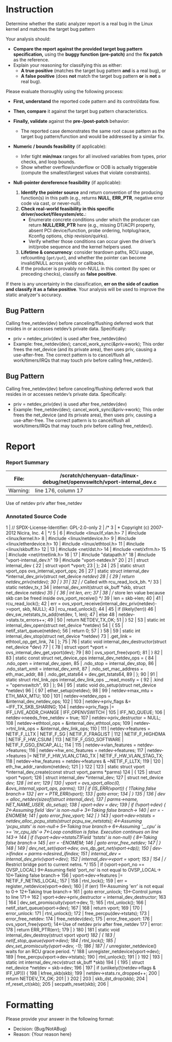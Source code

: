 # Instruction

Determine whether the static analyzer report is a real bug in the Linux kernel and matches the target bug pattern

Your analysis should:
- **Compare the report against the provided target bug pattern specification,** using the **buggy function (pre-patch)** and the **fix patch** as the reference.
- Explain your reasoning for classifying this as either:
  - **A true positive** (matches the target bug pattern **and** is a real bug), or
  - **A false positive** (does **not** match the target bug pattern **or** is **not** a real bug).

Please evaluate thoroughly using the following process:

- **First, understand** the reported code pattern and its control/data flow.
- **Then, compare** it against the target bug pattern characteristics.
- **Finally, validate** against the **pre-/post-patch** behavior:
  - The reported case demonstrates the same root cause pattern as the target bug pattern/function and would be addressed by a similar fix.

- **Numeric / bounds feasibility** (if applicable):
  - Infer tight **min/max** ranges for all involved variables from types, prior checks, and loop bounds.
  - Show whether overflow/underflow or OOB is actually triggerable (compute the smallest/largest values that violate constraints).

- **Null-pointer dereference feasibility** (if applicable):
  1. **Identify the pointer source** and return convention of the producing function(s) in this path (e.g., returns **NULL**, **ERR_PTR**, negative error code via cast, or never-null).
  2. **Check real-world feasibility in this specific driver/socket/filesystem/etc.**:
     - Enumerate concrete conditions under which the producer can return **NULL/ERR_PTR** here (e.g., missing DT/ACPI property, absent PCI device/function, probe ordering, hotplug/race, Kconfig options, chip revision/quirks).
     - Verify whether those conditions can occur given the driver’s init/probe sequence and the kernel helpers used.
  3. **Lifetime & concurrency**: consider teardown paths, RCU usage, refcounting (`get/put`), and whether the pointer can become invalid/NULL across yields or callbacks.
  4. If the producer is provably non-NULL in this context (by spec or preceding checks), classify as **false positive**.

If there is any uncertainty in the classification, **err on the side of caution and classify it as a false positive**. Your analysis will be used to improve the static analyzer's accuracy.

## Bug Pattern

Calling free_netdev(dev) before canceling/flushing deferred work that resides in or accesses netdev’s private data. Specifically:
- priv = netdev_priv(dev) is used after free_netdev(dev)
- Example: free_netdev(dev); cancel_work_sync(&priv->work);
This order frees the net_device (and its private area), then uses priv, causing a use-after-free. The correct pattern is to cancel/flush all work/timers/IRQs that may touch priv before calling free_netdev().

## Bug Pattern

Calling free_netdev(dev) before canceling/flushing deferred work that resides in or accesses netdev’s private data. Specifically:
- priv = netdev_priv(dev) is used after free_netdev(dev)
- Example: free_netdev(dev); cancel_work_sync(&priv->work);
This order frees the net_device (and its private area), then uses priv, causing a use-after-free. The correct pattern is to cancel/flush all work/timers/IRQs that may touch priv before calling free_netdev().

# Report

### Report Summary

File:| /scratch/chenyuan-data/linux-debug/net/openvswitch/vport-internal_dev.c
---|---
Warning:| line 176, column 17
Use of netdev priv after free_netdev

### Annotated Source Code


1     | // SPDX-License-Identifier: GPL-2.0-only
2     | /*
3     |  * Copyright (c) 2007-2012 Nicira, Inc.
4     |  */
5     |
6     | #include <linux/if_vlan.h>
7     | #include <linux/kernel.h>
8     | #include <linux/netdevice.h>
9     | #include <linux/etherdevice.h>
10    | #include <linux/ethtool.h>
11    | #include <linux/skbuff.h>
12    |
13    | #include <net/dst.h>
14    | #include <net/xfrm.h>
15    | #include <net/rtnetlink.h>
16    |
17    | #include "datapath.h"
18    | #include "vport-internal_dev.h"
19    | #include "vport-netdev.h"
20    |
21    | struct internal_dev {
22    |  struct vport *vport;
23    | };
24    |
25    | static struct vport_ops ovs_internal_vport_ops;
26    |
27    | static struct internal_dev *internal_dev_priv(struct net_device *netdev)
28    | {
29    |  return netdev_priv(netdev);
30    | }
31    |
32    | /* Called with rcu_read_lock_bh. */
33    | static netdev_tx_t
34    | internal_dev_xmit(struct sk_buff *skb, struct net_device *netdev)
35    | {
36    |  int len, err;
37    |
38    |  /* store len value because skb can be freed inside ovs_vport_receive() */
39    | 	len = skb->len;
40    |
41    | 	rcu_read_lock();
42    | 	err = ovs_vport_receive(internal_dev_priv(netdev)->vport, skb, NULL);
43    | 	rcu_read_unlock();
44    |
45    |  if (likely(!err))
46    | 		dev_sw_netstats_tx_add(netdev, 1, len);
47    |  else
48    | 		netdev->stats.tx_errors++;
49    |
50    |  return NETDEV_TX_OK;
51    | }
52    |
53    | static int internal_dev_open(struct net_device *netdev)
54    | {
55    | 	netif_start_queue(netdev);
56    |  return 0;
57    | }
58    |
59    | static int internal_dev_stop(struct net_device *netdev)
73    | 	.get_link	= ethtool_op_get_link,
74    | };
75    |
76    | static void internal_dev_destructor(struct net_device *dev)
77    | {
78    |  struct vport *vport = ovs_internal_dev_get_vport(dev);
79    |
80    | 	ovs_vport_free(vport);
81    | }
82    |
83    | static const struct net_device_ops internal_dev_netdev_ops = {
84    | 	.ndo_open = internal_dev_open,
85    | 	.ndo_stop = internal_dev_stop,
86    | 	.ndo_start_xmit = internal_dev_xmit,
87    | 	.ndo_set_mac_address = eth_mac_addr,
88    | 	.ndo_get_stats64 = dev_get_tstats64,
89    | };
90    |
91    | static struct rtnl_link_ops internal_dev_link_ops __read_mostly = {
92    | 	.kind = "openvswitch",
93    | };
94    |
95    | static void do_setup(struct net_device *netdev)
96    | {
97    | 	ether_setup(netdev);
98    |
99    | 	netdev->max_mtu = ETH_MAX_MTU;
100   |
101   | 	netdev->netdev_ops = &internal_dev_netdev_ops;
102   |
103   | 	netdev->priv_flags &= ~IFF_TX_SKB_SHARING;
104   | 	netdev->priv_flags |= IFF_LIVE_ADDR_CHANGE | IFF_OPENVSWITCH |
105   |  IFF_NO_QUEUE;
106   | 	netdev->needs_free_netdev = true;
107   | 	netdev->priv_destructor = NULL;
108   | 	netdev->ethtool_ops = &internal_dev_ethtool_ops;
109   | 	netdev->rtnl_link_ops = &internal_dev_link_ops;
110   |
111   | 	netdev->features = NETIF_F_LLTX | NETIF_F_SG | NETIF_F_FRAGLIST |
112   |  NETIF_F_HIGHDMA | NETIF_F_HW_CSUM |
113   |  NETIF_F_GSO_SOFTWARE | NETIF_F_GSO_ENCAP_ALL;
114   |
115   | 	netdev->vlan_features = netdev->features;
116   | 	netdev->hw_enc_features = netdev->features;
117   | 	netdev->features |= NETIF_F_HW_VLAN_CTAG_TX | NETIF_F_HW_VLAN_STAG_TX;
118   | 	netdev->hw_features = netdev->features & ~NETIF_F_LLTX;
119   |
120   | 	eth_hw_addr_random(netdev);
121   | }
122   |
123   | static struct vport *internal_dev_create(const struct vport_parms *parms)
124   | {
125   |  struct vport *vport;
126   |  struct internal_dev *internal_dev;
127   |  struct net_device *dev;
128   |  int err;
129   |
130   | 	vport = ovs_vport_alloc(0, &ovs_internal_vport_ops, parms);
131   |  if (IS_ERR(vport)) {
    1Taking false branch→
132   | 		err = PTR_ERR(vport);
133   |  goto error;
134   | 	}
135   |
136   |  dev = alloc_netdev(sizeof(struct internal_dev),
137   |  parms->name, NET_NAME_USER, do_setup);
138   |  vport->dev = dev;
139   |  if (!vport->dev) {
    2←Assuming field 'dev' is non-null→
    3←Taking false branch→
140   | 		err = -ENOMEM;
141   |  goto error_free_vport;
142   | 	}
143   |  vport->dev->tstats = netdev_alloc_pcpu_stats(struct pcpu_sw_netstats);
    4←Assuming 'pcpu_stats' is non-null→
    5←Taking true branch→
    6←Assuming '__cpu' is >= 'nr_cpu_ids'→
    7←Loop condition is false. Execution continues on line 143→
144   |  if (!vport->dev->tstats7.1Field 'tstats' is non-null) {
    8←Taking false branch→
145   | 		err = -ENOMEM;
146   |  goto error_free_netdev;
147   | 	}
148   |
149   |  dev_net_set(vport->dev, ovs_dp_get_net(vport->dp));
150   | 	dev->ifindex = parms->desired_ifindex;
151   | 	internal_dev = internal_dev_priv(vport->dev);
152   | 	internal_dev->vport = vport;
153   |
154   |  /* Restrict bridge port to current netns. */
155   |  if (vport->port_no == OVSP_LOCAL)
    9←Assuming field 'port_no' is not equal to OVSP_LOCAL→
    10←Taking false branch→
156   | 		vport->dev->features |= NETIF_F_NETNS_LOCAL;
157   |
158   |  rtnl_lock();
159   | 	err = register_netdevice(vport->dev);
160   |  if (err)
    11←Assuming 'err' is not equal to 0→
    12←Taking true branch→
161   |  goto error_unlock;
    13←Control jumps to line 171→
162   | 	vport->dev->priv_destructor = internal_dev_destructor;
163   |
164   | 	dev_set_promiscuity(vport->dev, 1);
165   | 	rtnl_unlock();
166   | 	netif_start_queue(vport->dev);
167   |
168   |  return vport;
169   |
170   | error_unlock:
171   |  rtnl_unlock();
172   |  free_percpu(dev->tstats);
173   | error_free_netdev:
174   |  free_netdev(dev);
175   | error_free_vport:
176   |  ovs_vport_free(vport);
    14←Use of netdev priv after free_netdev
177   | error:
178   |  return ERR_PTR(err);
179   | }
180   |
181   | static void internal_dev_destroy(struct vport *vport)
182   | {
183   | 	netif_stop_queue(vport->dev);
184   | 	rtnl_lock();
185   | 	dev_set_promiscuity(vport->dev, -1);
186   |
187   |  /* unregister_netdevice() waits for an RCU grace period. */
188   | 	unregister_netdevice(vport->dev);
189   | 	free_percpu(vport->dev->tstats);
190   | 	rtnl_unlock();
191   | }
192   |
193   | static int internal_dev_recv(struct sk_buff *skb)
194   | {
195   |  struct net_device *netdev = skb->dev;
196   |
197   |  if (unlikely(!(netdev->flags & IFF_UP))) {
198   | 		kfree_skb(skb);
199   | 		netdev->stats.rx_dropped++;
200   |  return NETDEV_TX_OK;
201   | 	}
202   |
203   | 	skb_dst_drop(skb);
204   | 	nf_reset_ct(skb);
205   | 	secpath_reset(skb);
206   |

# Formatting

Please provide your answer in the following format:

- Decision: {Bug/NotABug}
- Reason: {Your reason here}
